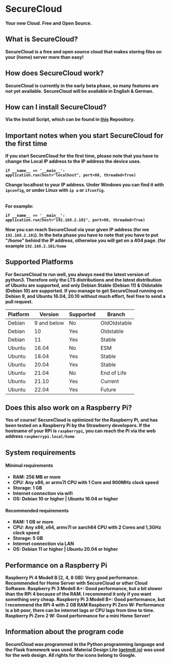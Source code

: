 

# SecureCloud
<b> Your new Cloud. Free and Open Source.

## What is SecureCloud?
SecureCloud is a free and open source cloud that makes storing files on your (home) server more than easy!

## How does SecureCloud work? 
SecureCloud is currently in the early beta phase, so many features are not yet available. 
SecureCloud will be available in English & German.

## How can I install SecureCloud?
Via the Install Script, which can be found in [this](https://github.com/Strawberry-Software-Industries/Install-SecureCloud) Repository. 

## Important notes when you start SecureCloud for the first time
If you start SecureCloud for the first time, please note that you have to change the Local IP address to the IP address the device uses. 

    if __name__ == '__main__':
    application.run(host="localhost", port=80, threaded=True)    

<b>Change localhost to your IP address.
Under Windows you can find it with `ipconfig`, or under Linux with `ip a` or `ifconfig`. </b>
######
For example:

    if __name__ == '__main__':
    application.run(host="192.168.2.101", port=80, threaded=True)    

Now you can reach SecureCloud via your given IP address (for me `192.168.2.101`). In the beta phase you have to note that you have to put "/home" behind the IP address, otherwise you will get on a 404 page. (for example `192.168.2.101/home`

## Supported Platforms
For SecureCloud to run well, you always need the latest version of python3.
Therefore only the LTS distributions and the latest distribution of Ubuntu are supported, and only Debian Stable (Debian 11) & Oldstable (Debian 10) are supported. 
If you manage to get SecureCloud running on Debian 9, and Ubuntu 16.04, 20.10 without much effort, feel free to send a pull request. 

| Platform | Version  |  Supported|  Branch |
|--|--|--| -- |
| Debian | 9 and below| No| OldOldstable |
| Debian | 10| Yes | Oldstable | 
| Debian | 11| Yes | Stable| 
| Ubuntu| 16.04 | No | ESM | 
| Ubuntu| 18.04 | Yes | Stable| 
| Ubuntu| 20.04 | Yes | Stable | 
| Ubuntu| 21.04 | No | End of Life| 
| Ubuntu| 21.10 | Yes | Current | 
| Ubuntu| 22.04 | Yes | Future |  

## Does this also work on a Raspberry Pi?
Yes of course! SecureCloud is optimized for the Raspberry Pi, and has been tested on a Raspberry Pi by the Strawberry developers. 
<b>If the hostname of your RPi is `raspberrypi`, you can reach the Pi via the web address `raspberrypi.local/home` </b>

## System requirements

#### **Minimal requirements**
 - **RAM:** 256 MB or more
 - **CPU:** Any x86, or armv7l CPU with 1 Core and 900MHz clock speed
 - **Storage:** 1 GB
 - **Internet connection via wifi** 
 - **OS:** Debian 10 or higher | Ubuntu 16.04 or higher 
 
#### **Recommended requirements**
- **RAM:** 1 GB or more
- **CPU:** Any x86, x64, armv7l or aarch64 CPU with 2 Cores and 1,3GHz clock speed
- **Storage:** 5 GB
- **Internet connection via LAN** 
- **OS:** Debian 11 or higher | Ubuntu 20.04 or higher 

## Performance on a Raspberry Pi
**Raspberry Pi 4 Modell B [2, 4, 8 GB]:** Very good performance. Recommended for Home Server with SecureCloud or other Cloud Software.
**Raspberry Pi 3 Modell A+:** Good performance, but a bit slower than the RPi 4 because of the RAM. I recommend it only if you want something very cheap.
**Raspberry Pi 3 Modell B+:** Good performance, but I recommend the RPi 4 with 2 GB RAM 
**Raspberry Pi Zero W:** Performance is a bit poor, there can be internet lags or CPU lags from time to time. 
**Raspberry Pi Zero 2 W:** Good performance for a mini Home Server!

## Information about the program code
SecureCloud was programmed in the Python programming language and the Flask framework was used. Material Design Lite ([getmdl.io](https://getmdl.io)) was used for the web design. All rights for the icons belong to Google. 
